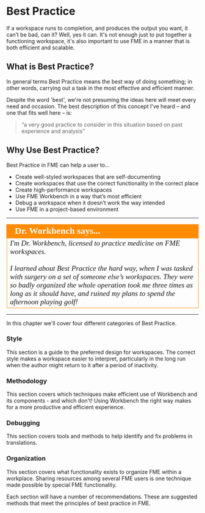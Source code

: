 # Best Practice #

If a workspace runs to completion, and produces the output you want, it can’t be bad, can it? Well, yes it can. It's not enough just to put together a functioning workspace, it's also important to use FME in a manner that is both efficient and scalable.

 
## What is Best Practice? ##
In general terms Best Practice means the best way of doing something; in other words, carrying out a task in the most effective and efficient manner.

Despite the word 'best', we're not presuming the ideas here will meet every need and occasion. The best description of this concept I've heard – and one that fits well here – is:

> “a very good practice to consider in this situation based on past experience and analysis”


## Why Use Best Practice? ##
Best Practice in FME can help a user to…

- Create well-styled workspaces that are self-documenting
- Create workspaces that use the correct functionality in the correct place
- Create high-performance workspaces
- Use FME Workbench in a way that’s most efficient
- Debug a workspace when it doesn’t work the way intended
- Use FME in a project-based environment

---

<!--Person X Says Section-->

<table style="border-spacing: 0px">
<tr>
<td style="vertical-align:middle;background-color:darkorange;border: 2px solid darkorange">
<i class="fa fa-quote-left fa-lg fa-pull-left fa-fw" style="color:white;padding-right: 12px;vertical-align:text-top"></i>
<span style="color:white;font-size:x-large;font-weight: bold;font-family:serif">Dr. Workbench says...</span>
</td>
</tr>

<tr>
<td style="border: 1px solid darkorange">
<span style="font-family:serif; font-style:italic; font-size:larger">
I'm Dr. Workbench, licensed to practice medicine on FME workspaces.
<br><br>I learned about Best Practice the hard way, when I was tasked with surgery on a set of someone else’s workspaces. They were so badly organized the whole operation took me three times as long as it should have, and ruined my plans to spend the afternoon playing golf!
</span>
</td>
</tr>
</table>

---

In this chapter we'll cover four different categories of Best Practice.

### Style ###
This section is a guide to the preferred design for workspaces. The correct style makes a workspace easier to interpret, particularly in the long run when the author might return to it after a period of inactivity.

### Methodology ###
This section covers which techniques make efficient use of Workbench and its components - and which don't! Using Workbench the right way makes for a more productive and efficient experience.

### Debugging ###
This section covers tools and methods to help identify and fix problems in translations.

### Organization ###
This section covers what functionality exists to organize FME within a workplace. Sharing resources among several FME users is one technique made possible by special FME functionality.

Each section will have a number of recommendations. These are suggested methods that meet the principles of best practice in FME.

